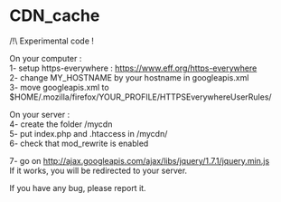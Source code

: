 CDN_cache
=========
  
  
/!\ Experimental code !  
  
On your computer :  
1- setup https-everywhere : https://www.eff.org/https-everywhere  
2- change MY_HOSTNAME by your hostname in googleapis.xml  
3- move googleapis.xml to $HOME/.mozilla/firefox/YOUR_PROFILE/HTTPSEverywhereUserRules/  
  
On your server :  
4- create the folder /mycdn  
5- put index.php and .htaccess in /mycdn/  
6- check that mod_rewrite is enabled  
  
7- go on http://ajax.googleapis.com/ajax/libs/jquery/1.7.1/jquery.min.js  
  If it works, you will be redirected to your server.

If you have any bug, please report it.

